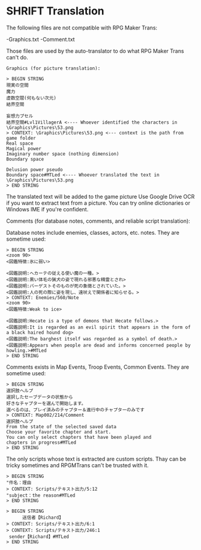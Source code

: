 # SHRIFT Translation

The following files are not compatible with RPG Maker Trans:

-Graphics.txt
-Comment.txt

Those files are used by the auto-translator to do what RPG Maker Trans can't do.
```
Graphics (for picture translation):

> BEGIN STRING
現実の空間
魔力
虚数空閻(何もない次元)
結界空間

妄想力プセル
結界空間#Lvl1VillagerA <---- Whoever identified the characters in \Graphics\Pictures\53.png
> CONTEXT: \Graphics\Pictures\53.png <--- context is the path from game folder
Real space
Magical power
Imaginary number space (nothing dimension)
Boundary space

Delusion power pseudo
Boundary space#MTLed <---- Whoever translated the text in \Graphics\Pictures\53.png
> END STRING
```
The translated text will be added to the game picture
Use Google Drive OCR if you want to extract text from a picture.
You can try online dictionaries or Windows IME if you're confident.

Comments (for database notes, comments, and reliable script translation):

Database notes include enemies, classes, actors, etc. notes. They are sometime used:
```
> BEGIN STRING
<zoom 90>
<図鑑特徴:氷に弱い>

<図鑑説明:ヘカーテの従える使い魔の一種。>
<図鑑説明:黒い体毛の猟犬の姿で現れる邪悪な精霊とされ>
<図鑑説明:バーゲストそのものが死の象徴とされていた。>
<図鑑説明:人の死の際に姿を現し、遠吠えで関係者に知らせる。>
> CONTEXT: Enemies/560/Note
<zoom 90>
<図鑑特徴:Weak to ice>

<図鑑説明:Hecate is a type of demons that Hecate follows.>
<図鑑説明:It is regarded as an evil spirit that appears in the form of a black haired hound dog>
<図鑑説明:The barghest itself was regarded as a symbol of death.>
<図鑑説明:Appears when people are dead and informs concerned people by howling.>#MTLed
> END STRING
```
Comments exists in Map Events, Troop Events, Common Events. They are sometime used:
```
> BEGIN STRING
選択肢ヘルプ
選択したセーブデータの状態から
好きなチャプターを選んで開始します。
選べるのは、プレイ済みのチャプター＆進行中のチャプターのみです
> CONTEXT: Map002/214/Comment
選択肢ヘルプ
From the state of the selected saved data
Choose your favorite chapter and start.
You can only select chapters that have been played and
chapters in progress#MTLed
> END STRING
```
The only scripts whose text is extracted are custom scripts. Thay can be tricky sometimes and RPGMTrans can't be trusted with it.
```
> BEGIN STRING
"件名：理由
> CONTEXT: Scripts/テキスト出力/5:12
"subject：the reason#MTLed
> END STRING
```
```
> BEGIN STRING
 　　　送信者【Richard】
> CONTEXT: Scripts/テキスト出力/6:1
> CONTEXT: Scripts/テキスト出力/246:1
 sender【Richard】#MTLed
> END STRING
```
